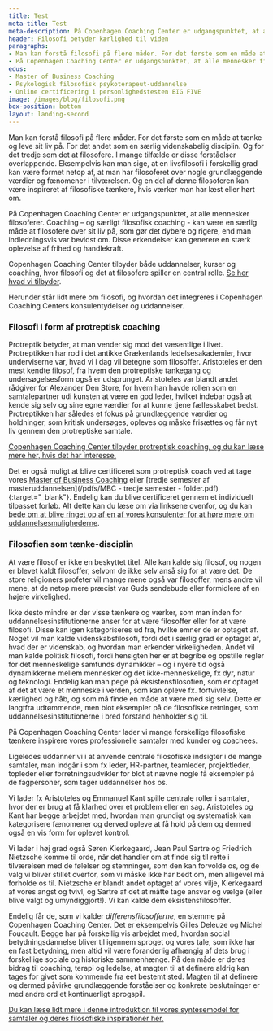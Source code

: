 ```yaml
---
title: Test
meta-title: Test
meta-description: På Copenhagen Coaching Center er udgangspunktet, at alle mennesker filosoferer. Coaching – og særligt filosofisk coaching - kan være en særlig måde at filosofere over sit liv på, som gør det dybere og rigere, end man indledningsvis var bevidst om. Disse erkendelser kan generere en stærk oplevelse af frihed og handlekraft. 
header: Filosofi betyder kærlighed til viden
paragraphs:
- Man kan forstå filosofi på flere måder. For det første som en måde at tænke og leve sit liv på. For det andet som en særlig videnskabelig disciplin. Og for det tredje som det at filosofere. I mange tilfælde er disse forståelser overlappende. Eksempelvis kan man sige, at en livsfilosofi i forskellig grad kan være formet netop af, at man har filosoferet over nogle grundlæggende værdier og fænomener i tilværelsen. Og en del af denne filosoferen kan være inspireret af filosofiske tænkere, hvis værker man har læst eller hørt om.
- På Copenhagen Coaching Center er udgangspunktet, at alle mennesker filosoferer. Coaching – og særligt filosofisk coaching - kan være en særlig måde at filosofere over sit liv på, som gør det dybere og rigere, end man indledningsvis var bevidst om. Disse erkendelser kan generere en stærk oplevelse af frihed og handlekraft.
edus:
- Master of Business Coaching
- Psykologisk filosofisk psykoterapeut-uddannelse
- Online certificering i personlighedstesten BIG FIVE
image: /images/blog/filosofi.png
box-position: bottom
layout: landing-second
---
```


Man kan forstå filosofi på flere måder. For det første som en måde at tænke og leve sit liv på. For det andet som en særlig videnskabelig disciplin. Og for det tredje som det at filosofere. I mange tilfælde er disse forståelser overlappende. Eksempelvis kan man sige, at en livsfilosofi i forskellig grad kan være formet netop af, at man har filosoferet over nogle grundlæggende værdier og fænomener i tilværelsen. Og en del af denne filosoferen kan være inspireret af filosofiske tænkere, hvis værker man har læst eller hørt om.

På Copenhagen Coaching Center er udgangspunktet, at alle mennesker filosoferer. Coaching – og særligt filosofisk coaching - kan være en særlig måde at filosofere over sit liv på, som gør det dybere og rigere, end man indledningsvis var bevidst om. Disse erkendelser kan generere en stærk oplevelse af frihed og handlekraft.

Copenhagen Coaching Center tilbyder både uddannelser, kurser og coaching, hvor filosofi og det at filosofere spiller en central rolle. <ins>[Se her hvad vi tilbyder](/)</ins>.

Herunder står lidt mere om filosofi, og hvordan det integreres i Copenhagen Coaching Centers konsulentydelser og uddannelser.

### Filosofi i form af protreptisk coaching

Protreptik betyder, at man vender sig mod det væsentlige i livet. Protreptikken har rod i det antikke Grækenlands ledelsesakademier, hvor underviserne var, hvad vi i dag vil betegne som filosoffer. Aristoteles er den mest kendte filosof, fra hvem den protreptiske tankegang og undersøgelsesform også er udsprunget. Aristoteles var blandt andet rådgiver for Alexander Den Store, for hvem han havde rollen som en samtalepartner udi kunsten at være en god leder, hvilket indebar også at kende sig selv og sine egne værdier for at kunne tjene fællesskabet bedst. Protreptikken har således et fokus på grundlæggende værdier og holdninger, som kritisk undersøges, opleves og måske frisættes og får nyt liv gennem den protreptiske samtale.

<ins>[Copenhagen Coaching Center tilbyder protreptisk coaching, og du kan læse mere her, hvis det har interesse](/coaching-service/#Protreptiskesamtaler/).</ins>

Det er også muligt at blive certificeret som protreptisk coach ved at tage vores <ins>[Master of Business Coaching](/academy/master-of-business-coaching/)</ins> eller [tredje semester af masteruddannelsen](/pdfs/MBC - tredje semester - folder.pdf){:target="_blank"}. Endelig kan du blive certificeret gennem et individuelt tilpasset forløb. Alt dette kan du læse om via linksene ovenfor, og du kan <ins>[bede om at blive ringet op af en af vores konsulenter for at høre mere om uddannelsesmulighederne](#bliv-ringet-op)</ins>.

### Filosofien som tænke-disciplin

At være filosof er ikke en beskyttet titel. Alle kan kalde sig filosof, og nogen er blevet kaldt filosoffer, selvom de ikke selv anså sig for at være det. De store religioners profeter vil mange mene også var filosoffer, mens andre vil mene, at de netop mere præcist var Guds sendebude eller formidlere af en højere virkelighed.  

Ikke desto mindre er der visse tænkere og værker, som man inden for uddannelsesinstitutionerne anser for at være filosoffer eller for at være filosofi. Disse kan igen kategoriseres ud fra, hvilke emner de er optaget af. Noget vil man kalde videnskabsfilosofi, fordi det i særlig grad er optaget af, hvad der er videnskab, og hvordan man erkender virkeligheden. Andet vil man kalde politisk filosofi, fordi hensigten her er at begribe og opstille regler for det menneskelige samfunds dynamikker – og i nyere tid også dynamikkerne mellem mennesker og det ikke-menneskelige, fx dyr, natur og teknologi. Endelig kan man pege på eksistensfilosofien, som er optaget af det at være et menneske i verden, som kan opleve fx. fortvivlelse, kærlighed og håb, og som må finde en måde at være med sig selv. Dette er langtfra udtømmende, men blot eksempler på de filosofiske retninger, som uddannelsesinstitutionerne i bred forstand henholder sig til.  

På Copenhagen Coaching Center lader vi mange forskellige filosofiske tænkere inspirere vores professionelle samtaler med kunder og coachees.

Ligeledes uddanner vi i at anvende centrale filosofiske indsigter i de mange samtaler, man indgår i som fx leder, HR-partner, teamleder, projektleder, topleder eller forretningsudvikler for blot at nævne nogle få eksempler på de fagpersoner, som tager uddannelser hos os.

Vi lader fx Aristoteles og Emmanuel Kant spille centrale roller i samtaler, hvor der er brug at få klarhed over et problem eller en sag. Aristoteles og Kant har begge arbejdet med, hvordan man grundigt og systematisk kan kategorisere fænomener og derved opleve at få hold på dem og dermed også en vis form for oplevet kontrol.

Vi lader i høj grad også Søren Kierkegaard, Jean Paul Sartre og Friedrich Nietzsche komme til orde, når det handler om at finde sig til rette i tilværelsen med de følelser og stemninger, som den kan forvolde os, og de valg vi bliver stillet overfor, som vi måske ikke har bedt om, men alligevel må forholde os til. Nietzsche er blandt andet optaget af vores vilje, Kierkegaard af vores angst og tvivl, og Sartre af det at måtte tage ansvar og vælge (eller blive valgt og umyndiggjort!). Vi kan kalde dem eksistensfilosoffer.

Endelig får de, som vi kalder *differensfilosofferne*, en stemme på Copenhagen Coaching Center. Det er eksempelvis Gilles Deleuze og Michel Foucault. Begge har på forskellig vis arbejdet med, hvordan social betydningsdannelse bliver til igennem sproget og vores tale, som ikke har en fast betydning, men altid vil være foranderlig afhængig af dets brug i forskellige sociale og historiske sammenhænge. På den måde er deres bidrag til coaching, terapi og ledelse, at magten til at definere aldrig kan tages for givet som kommende fra eet bestemt sted. Magten til at definere og dermed påvirke grundlæggende forståelser og konkrete beslutninger er med andre ord et kontinuerligt sprogspil.

<ins>[Du kan læse lidt mere i denne introduktion til vores syntesemodel for samtaler og deres filosofiske inspirationer her](/syntesemodellen-uddrag/).</ins>